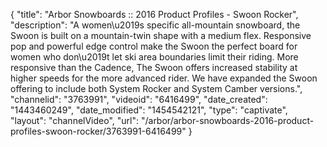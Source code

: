 {
    "title": "Arbor Snowboards :: 2016 Product Profiles - Swoon Rocker",
    "description": "A women\u2019s specific all-mountain snowboard, the Swoon is built on a mountain-twin shape with a medium flex. Responsive pop and powerful edge control make the Swoon the perfect board for women who don\u2019t let ski area boundaries limit their riding. More responsive than the Cadence, The Swoon offers increased stability at higher speeds for the more advanced rider. We have expanded the Swoon offering to include both System Rocker and System Camber versions.",
    "channelid": "3763991",
    "videoid": "6416499",
    "date_created": "1443460249",
    "date_modified": "1454542121",
    "type": "captivate",
    "layout": "channelVideo",
    "url": "\/arbor\/arbor-snowboards-2016-product-profiles-swoon-rocker\/3763991-6416499"
}